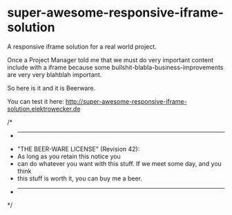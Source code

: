super-awesome-responsive-iframe-solution
=======================================

A responsive iframe solution for a real world project. 

Once a Project Manager told me that we must do very important content include with a iframe because some bullshit-blabla-business-improvements are very very blahblah important.

So here is it and it is Beerware.

You can test it here:
http://super-awesome-responsive-iframe-solution.elektrowecker.de

/*
* ----------------------------------------------------------------------------
* "THE BEER-WARE LICENSE" (Revision 42):
* As long as you retain this notice you
* can do whatever you want with this stuff. If we meet some day, and you think
* this stuff is worth it, you can buy me a beer.
* ----------------------------------------------------------------------------
*/
